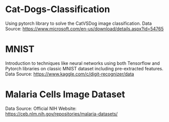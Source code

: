 # Cat-Dogs-Classification

Using pytorch library to solve the CatVSDog image classification.
Data Source: https://www.microsoft.com/en-us/download/details.aspx?id=54765

# MNIST

Introduction to techniques like neural networks using both Tensorflow and Pytorch libraries on classic MNIST dataset including pre-extracted features.
Data Source: https://www.kaggle.com/c/digit-recognizer/data

# Malaria Cells Image Dataset
Data Source: Official NIH Website: https://ceb.nlm.nih.gov/repositories/malaria-datasets/
